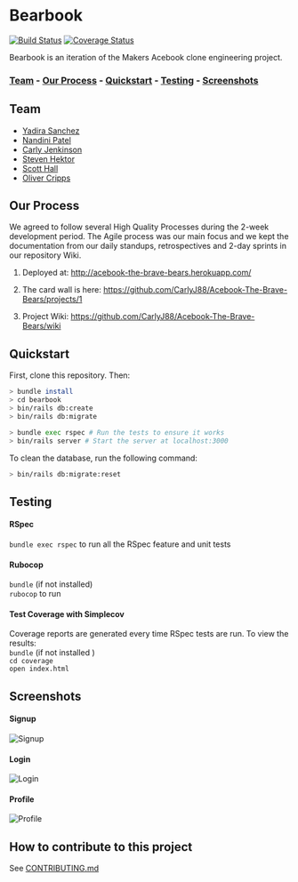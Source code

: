 # Bearbook    
[![Build Status](https://travis-ci.org/CarlyJ88/Acebook-The-Brave-Bears.png?branch=master)](https://travis-ci.org/CarlyJ88/Acebook-The-Brave-Bears) [![Coverage Status](https://coveralls.io/repos/github/CarlyJ88/Acebook-The-Brave-Bears/badge.svg?branch=master&service=github)](https://coveralls.io/github/CarlyJ88/Acebook-The-Brave-Bears?branch=master&service=github)

Bearbook is an iteration of the Makers Acebook clone engineering project.

### [Team](https://github.com/shektor/bearbook#team) - [Our Process](https://github.com/shektor/bearbook#our-process) - [Quickstart](https://github.com/shektor/bearbook#quickstart) - [Testing](https://github.com/shektor/bearbook#testing) - [Screenshots](https://github.com/shektor/bearbook#screenshots) 

## Team 

* [Yadira Sanchez](https://github.com/yadlra)
* [Nandini Patel](https://github.com/Nandini0206)
* [Carly Jenkinson](https://github.com/CarlyJ88)
* [Steven Hektor](https://github.com/shektor)
* [Scott Hall](https://github.com/HottScall)
* [Oliver Cripps](https://github.com/ocripps24)

## Our Process

We agreed to follow several High Quality Processes during the 2-week development period. The Agile process was our main focus and we kept the documentation from our daily standups, retrospectives and 2-day sprints in our repository Wiki. 

1. Deployed at: http://acebook-the-brave-bears.herokuapp.com/

2. The card wall is here: https://github.com/CarlyJ88/Acebook-The-Brave-Bears/projects/1

3. Project Wiki: https://github.com/CarlyJ88/Acebook-The-Brave-Bears/wiki

## Quickstart

First, clone this repository. Then:

```bash
> bundle install
> cd bearbook
> bin/rails db:create
> bin/rails db:migrate

> bundle exec rspec # Run the tests to ensure it works
> bin/rails server # Start the server at localhost:3000
```

To clean the database, run the following command:
```bash
> bin/rails db:migrate:reset
```

## Testing

#### RSpec

`bundle exec rspec` to run all the RSpec feature and unit tests

#### Rubocop

`bundle` (if not installed)    
`rubocop` to run    

#### Test Coverage with Simplecov

Coverage reports are generated every time RSpec tests are run. To view the results:  
`bundle` (if not installed )   
`cd coverage`     
`open index.html`    

## Screenshots

#### Signup
![Signup](https://i.imgur.com/GlcPadc.jpg)
#### Login
![Login](https://imgur.com/IisN4Sf.jpg)
#### Profile
![Profile](https://imgur.com/EZUZ7PS.jpg)

## How to contribute to this project
See [CONTRIBUTING.md](CONTRIBUTING.md)
